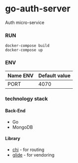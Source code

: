 # go-auth-server

Auth micro-service

### RUN

```
docker-compose build
docker-compose up
```

### ENV

| Name ENV         | Default value             |
|------------------|---------------------------|
| PORT             | 4070                      |

### technology stack

#### Back-End

* Go
* MongoDB

#### Library

+ [chi](github.com/pressly/chi) - for routing
+ [glide](github.com/Masterminds/glide) - for vendoring